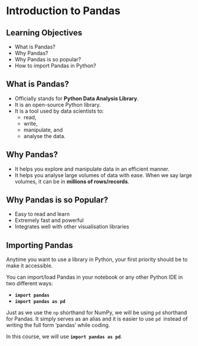 # Introduction to Pandas

## Learning Objectives

* What is Pandas?
* Why Pandas?
* Why Pandas is so popular?
* How to import Pandas in Python?

## What is Pandas?

* Officially stands for **Python Data Analysis Library**.
* It is an open-source Python library.
* It is a tool used by data scientists to:
  * read,
  * write,
  * manipulate, and
  * analyse the data.

## Why Pandas?

* It helps you explore and manipulate data in an efficient manner.
* It helps you analyse large volumes of data with ease. When we say large volumes, it can be in **millions of rows/records**.

## Why Pandas is so Popular?

* Easy to read and learn
* Extremely fast and powerful
* Integrates well with other visualisation libraries

## Importing Pandas

Anytime you want to use a library in Python, your first priority should be to make it accessible.

You can import/load Pandas in your notebook or any other Python IDE in two different ways:

* **`import pandas`**
* **`import pandas as pd`**

Just as we use the `np` shorthand for NumPy, we will be using `pd` shorthand for Pandas. It simply serves as an alias and it is easier to use `pd `instead of writing the full form ‘pandas’ while coding.

In this course, we will use **`import pandas as pd`**.